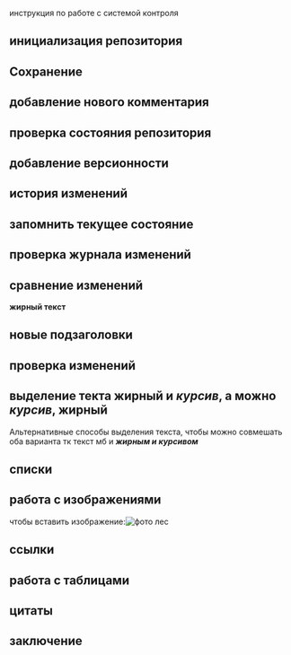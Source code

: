 инструкция по работе с системой контроля

## инициализация репозитория


## Сохранение

## добавление нового комментария

## проверка состояния репозитория

## добавление версионности

## история изменений

## запомнить текущее состояние

## проверка журнала изменений

## сравнение изменений 

**жирный текст**

## новые подзаголовки

## проверка изменений

## выделение текта **жирный** и *курсив*, а можно _курсив_, __жирный__


Альтернативные способы выделения текста, чтобы можно совмешать оба варианта тк текст мб и __*жирным и курсивом*__
## списки

## работа с изображениями

чтобы вставить изображение:![фото лес](les.jpg)

## ссылки

## работа с таблицами

## цитаты

##  заключение 
